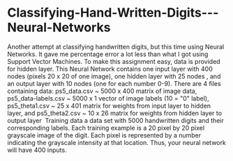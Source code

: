# Classifying-Hand-Written-Digits---Neural-Networks
Another attempt at classifying handwritten digits, but this time using Neural Networks. It gave me percentage error a lot less than what I got using Support Vector Machines. To make this assignment easy, data is provided for hidden layer. This Neural Network contains one input layer with 400 nodes (pixels 20 x 20 of one image), one hidden layer with 25 nodes , and an output layer with 10 nodes (one for each number 0-9). There are 4 files containing data: ps5_data.csv ~ 5000 x 400 matrix of image data, ps5_data-labels.csv ~ 5000 x 1 vector of image labels (10 = "0" label), ps5_theta1.csv ~ 25 x 401 matrix for weights from input layer to hidden layer, and ps5_theta2.csv ~ 10 x 26 matrix for weights from hidden layer to output layer  Training data a data set with 5000 handwritten digits and their corresponding labels. Each training example is a 20 pixel by 20 pixel grayscale image of the digit. Each pixel is represented by a number indicating the grayscale intensity at that location. Thus, your neural network will have 400 inputs.
